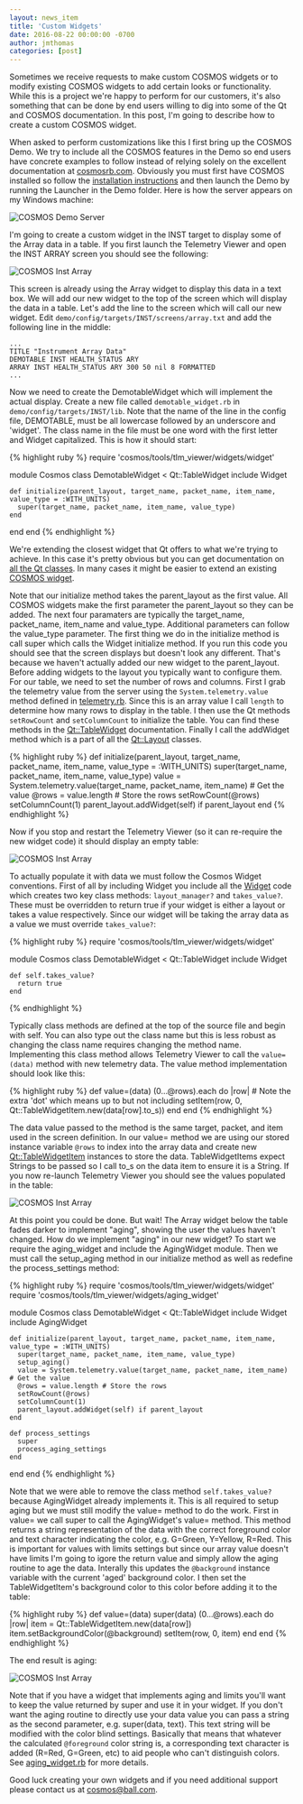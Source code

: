 ```yaml
---
layout: news_item
title: 'Custom Widgets'
date: 2016-08-22 00:00:00 -0700
author: jmthomas 
categories: [post]
---
```


Sometimes we receive requests to make custom COSMOS widgets or to modify existing COSMOS widgets to add certain looks or functionality. While this is a project we're happy to perform for our customers, it's also something that can be done by end users willing to dig into some of the Qt and COSMOS documentation. In this post, I'm going to describe how to create a custom COSMOS widget.

When asked to perform customizations like this I first bring up the COSMOS Demo. We try to include all the COSMOS features in the Demo so end users have concrete examples to follow instead of relying solely on the excellent documentation at [cosmosrb.com](http://cosmosrb.com/docs/home). Obviously you must first have COSMOS installed so follow the [installation instructions](http://cosmosrb.com/docs/installation/) and then launch the Demo by running the Launcher in the Demo folder. Here is how the server appears on my Windows machine:

![COSMOS Demo Server](/img/2016_08_22_server.png)

I'm going to create a custom widget in the INST target to display some of the Array data in a table. If you first launch the Telemetry Viewer and open the INST ARRAY screen you should see the following:

![COSMOS Inst Array](/img/2016_08_22_inst_array.png)

This screen is already using the Array widget to display this data in a text box. We will add our new widget to the top of the screen which will display the data in a table. Let's add the line to the screen which will call our new widget. Edit ```demo/config/targets/INST/screens/array.txt``` and add the following line in the middle:

```
...
TITLE "Instrument Array Data"
DEMOTABLE INST HEALTH_STATUS ARY
ARRAY INST HEALTH_STATUS ARY 300 50 nil 8 FORMATTED
...
```

Now we need to create the DemotableWidget which will implement the actual display. Create a new file called ```demotable_widget.rb``` in ```demo/config/targets/INST/lib```. Note that the name of the line in the config file, DEMOTABLE, must be all lowercase followed by an underscore and 'widget'. The class name in the file must be one word with the first letter and Widget capitalized. This is how it should start:

{% highlight ruby %}
require 'cosmos/tools/tlm_viewer/widgets/widget'

module Cosmos
  class DemotableWidget < Qt::TableWidget
    include Widget

    def initialize(parent_layout, target_name, packet_name, item_name, value_type = :WITH_UNITS)
      super(target_name, packet_name, item_name, value_type)
    end
  end
end
{% endhighlight %}

We're extending the closest widget that Qt offers to what we're trying to achieve. In this case it's pretty obvious but you can get documentation on [all the Qt classes](http://doc.qt.io/qt-4.8/classes.html). In many cases it might be easier to extend an existing [COSMOS widget](https://github.com/BallAerospace/COSMOS/tree/master/lib/cosmos/tools/tlm_viewer/widgets).

Note that our initialize method takes the parent_layout as the first value. All COSMOS widgets make the first parameter the parent_layout so they can be added. The next four paramaters are typically the target_name, packet_name, item_name and value_type. Additional parameters can follow the value_type parameter. The first thing we do in the initialize method is call super which calls the Widget initialize method. If you run this code you should see that the screen displays but doesn't look any different. That's because we haven't actually added our new widget to the parent_layout. Before adding widgets to the layout you typically want to configure them. For our table, we need to set the number of rows and columns. First I grab the telemetry value from the server using the ```System.telemetry.value``` method defined in [telemetry.rb](https://github.com/BallAerospace/COSMOS/blob/master/lib/cosmos/packets/telemetry.rb). Since this is an array value I call ```length``` to determine how many rows to display in the table. I then use the Qt methods ```setRowCount``` and ```setColumnCount``` to initialize the table. You can find these methods in the [Qt::TableWidget](http://doc.qt.io/qt-4.8/qtablewidget.html) documentation. Finally I call the addWidget method which is a part of all the [Qt::Layout](http://doc.qt.io/qt-4.8/qlayout.html) classes. 

{% highlight ruby %}
    def initialize(parent_layout, target_name, packet_name, item_name, value_type = :WITH_UNITS)
      super(target_name, packet_name, item_name, value_type)
      value = System.telemetry.value(target_name, packet_name, item_name) # Get the value
      @rows = value.length # Store the rows
      setRowCount(@rows)
      setColumnCount(1)
      parent_layout.addWidget(self) if parent_layout
    end
{% endhighlight %}
 
Now if you stop and restart the Telemetry Viewer (so it can re-require the new widget code) it should display an empty table:

![COSMOS Inst Array](/img/2016_08_22_inst_array2.png)

To actually populate it with data we must follow the Cosmos Widget conventions. First of all by including Widget you include all the [Widget](https://github.com/BallAerospace/COSMOS/blob/master/lib/cosmos/tools/tlm_viewer/widgets/widget.rb) code which creates two key class methods: ```layout_manager?``` and ```takes_value?```. These must be overridden to return true if your widget is either a layout or takes a value respectively. Since our widget will be taking the array data as a value we must override ```takes_value?```:

{% highlight ruby %}
require 'cosmos/tools/tlm_viewer/widgets/widget'

module Cosmos
  class DemotableWidget < Qt::TableWidget
    include Widget

    def self.takes_value?
      return true
    end
{% endhighlight %}

Typically class methods are defined at the top of the source file and begin with self. You can also type out the class name but this is less robust as changing the class name requires changing the method name. Implementing this class method allows Telemetry Viewer to call the ```value=(data)``` method with new telemetry data. The value method implementation should look like this:

{% highlight ruby %}
    def value=(data)
      (0...@rows).each do |row| # Note the extra 'dot' which means up to but not including
        setItem(row, 0, Qt::TableWidgetItem.new(data[row].to_s))
      end
    end
{% endhighlight %}

The data value passed to the method is the same target, packet, and item used in the screen definition. In our value= method we are using our stored instance variable ```@rows``` to index into the array data and create new [Qt::TableWidgetItem](http://doc.qt.io/qt-4.8/qtablewidgetitem.html) instances to store the data. TableWidgetItems expect Strings to be passed so I call to_s on the data item to ensure it is a String. If you now re-launch Telemetry Viewer you should see the values populated in the table:

![COSMOS Inst Array](/img/2016_08_22_inst_array3.png)

At this point you could be done. But wait! The Array widget below the table fades darker to implement "aging", showing the user the values haven't changed. How do we implement "aging" in our new widget? To start we require the aging_widget and include the AgingWidget module. Then we must call the setup_aging method in our initialize method as well as redefine the process_settings method:

{% highlight ruby %}
require 'cosmos/tools/tlm_viewer/widgets/widget'
require 'cosmos/tools/tlm_viewer/widgets/aging_widget'

module Cosmos
  class DemotableWidget < Qt::TableWidget
    include Widget
    include AgingWidget

    def initialize(parent_layout, target_name, packet_name, item_name, value_type = :WITH_UNITS)
      super(target_name, packet_name, item_name, value_type)
      setup_aging()
      value = System.telemetry.value(target_name, packet_name, item_name) # Get the value
      @rows = value.length # Store the rows
      setRowCount(@rows)
      setColumnCount(1)
      parent_layout.addWidget(self) if parent_layout
    end

    def process_settings
      super
      process_aging_settings
    end
  end
end
{% endhighlight %}

Note that we were able to remove the class method ```self.takes_value?``` because AgingWidget already implements it. This is all required to setup aging but we must still modify the value= method to do the work. First in value= we call super to call the AgingWidget's value= method. This method returns a string representation of the data with the correct foreground color and text character indicating the color, e.g. G=Green, Y=Yellow, R=Red. This is important for values with limits settings but since our array value doesn't have limits I'm going to igore the return value and simply allow the aging routine to age the data. Interally this updates the ```@background``` instance variable with the current 'aged' background color. I then set the TableWidgetItem's background color to this color before adding it to the table:

{% highlight ruby %}
    def value=(data)
      super(data)
      (0...@rows).each do |row|
        item = Qt::TableWidgetItem.new(data[row])
        item.setBackgroundColor(@background)
        setItem(row, 0, item)
      end
    end
{% endhighlight %}

The end result is aging:

![COSMOS Inst Array](/img/2016_08_22_inst_array4.png)

Note that if you have a widget that implements aging and limits you'll want to keep the value returned by super and use it in your widget. If you don't want the aging routine to directly use your data value you can pass a string as the second parameter, e.g. super(data, text). This text string will be modified with the color blind settings. Basically that means that whatever the calculated ```@foreground``` color string is, a corresponding text character is added (R=Red, G=Green, etc) to aid people who can't distinguish colors. See [aging_widget.rb](https://github.com/BallAerospace/COSMOS/blob/master/lib/cosmos/tools/tlm_viewer/widgets/aging_widget.rb) for more details.

Good luck creating your own widgets and if you need additional support please contact us at [cosmos@ball.com](cosmos@ball.com).

